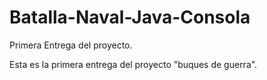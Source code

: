 # Batalla-Naval-Java-Consola
Primera Entrega del proyecto.

Esta es la primera entrega del proyecto "buques de guerra".
